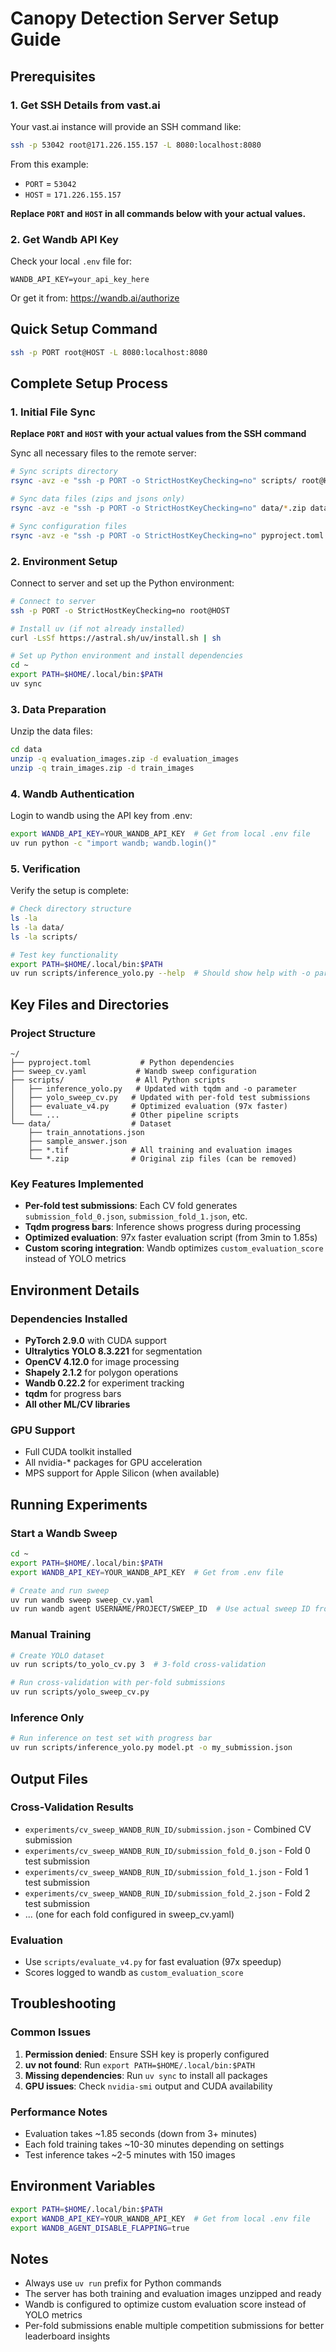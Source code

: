 # Canopy Detection Server Setup Guide

## Prerequisites

### 1. Get SSH Details from vast.ai
Your vast.ai instance will provide an SSH command like:
```bash
ssh -p 53042 root@171.226.155.157 -L 8080:localhost:8080
```

From this example:
- `PORT` = `53042`
- `HOST` = `171.226.155.157`

**Replace `PORT` and `HOST` in all commands below with your actual values.**

### 2. Get Wandb API Key
Check your local `.env` file for:
```
WANDB_API_KEY=your_api_key_here
```

Or get it from: https://wandb.ai/authorize

## Quick Setup Command
```bash
ssh -p PORT root@HOST -L 8080:localhost:8080
```

## Complete Setup Process

### 1. Initial File Sync
**Replace `PORT` and `HOST` with your actual values from the SSH command**

Sync all necessary files to the remote server:

```bash
# Sync scripts directory
rsync -avz -e "ssh -p PORT -o StrictHostKeyChecking=no" scripts/ root@HOST:~/scripts/

# Sync data files (zips and jsons only)
rsync -avz -e "ssh -p PORT -o StrictHostKeyChecking=no" data/*.zip data/*.json root@HOST:~/data/

# Sync configuration files
rsync -avz -e "ssh -p PORT -o StrictHostKeyChecking=no" pyproject.toml sweep_cv.yaml root@HOST:~/
```

### 2. Environment Setup
Connect to server and set up the Python environment:

```bash
# Connect to server
ssh -p PORT -o StrictHostKeyChecking=no root@HOST

# Install uv (if not already installed)
curl -LsSf https://astral.sh/uv/install.sh | sh

# Set up Python environment and install dependencies
cd ~
export PATH=$HOME/.local/bin:$PATH
uv sync
```

### 3. Data Preparation
Unzip the data files:

```bash
cd data
unzip -q evaluation_images.zip -d evaluation_images
unzip -q train_images.zip -d train_images
```

### 4. Wandb Authentication
Login to wandb using the API key from .env:

```bash
export WANDB_API_KEY=YOUR_WANDB_API_KEY  # Get from local .env file
uv run python -c "import wandb; wandb.login()"
```

### 5. Verification
Verify the setup is complete:

```bash
# Check directory structure
ls -la
ls -la data/
ls -la scripts/

# Test key functionality
export PATH=$HOME/.local/bin:$PATH
uv run scripts/inference_yolo.py --help  # Should show help with -o parameter
```

## Key Files and Directories

### Project Structure
```
~/
├── pyproject.toml           # Python dependencies
├── sweep_cv.yaml           # Wandb sweep configuration
├── scripts/                # All Python scripts
│   ├── inference_yolo.py   # Updated with tqdm and -o parameter
│   ├── yolo_sweep_cv.py   # Updated with per-fold test submissions
│   ├── evaluate_v4.py     # Optimized evaluation (97x faster)
│   └── ...                # Other pipeline scripts
└── data/                  # Dataset
    ├── train_annotations.json
    ├── sample_answer.json
    ├── *.tif              # All training and evaluation images
    └── *.zip              # Original zip files (can be removed)
```

### Key Features Implemented
- **Per-fold test submissions**: Each CV fold generates `submission_fold_0.json`, `submission_fold_1.json`, etc.
- **Tqdm progress bars**: Inference shows progress during processing
- **Optimized evaluation**: 97x faster evaluation script (from 3min to 1.85s)
- **Custom scoring integration**: Wandb optimizes `custom_evaluation_score` instead of YOLO metrics

## Environment Details

### Dependencies Installed
- **PyTorch 2.9.0** with CUDA support
- **Ultralytics YOLO 8.3.221** for segmentation
- **OpenCV 4.12.0** for image processing
- **Shapely 2.1.2** for polygon operations
- **Wandb 0.22.2** for experiment tracking
- **tqdm** for progress bars
- **All other ML/CV libraries**

### GPU Support
- Full CUDA toolkit installed
- All nvidia-* packages for GPU acceleration
- MPS support for Apple Silicon (when available)

## Running Experiments

### Start a Wandb Sweep
```bash
cd ~
export PATH=$HOME/.local/bin:$PATH
export WANDB_API_KEY=YOUR_WANDB_API_KEY  # Get from .env file

# Create and run sweep
uv run wandb sweep sweep_cv.yaml
uv run wandb agent USERNAME/PROJECT/SWEEP_ID  # Use actual sweep ID from output
```

### Manual Training
```bash
# Create YOLO dataset
uv run scripts/to_yolo_cv.py 3  # 3-fold cross-validation

# Run cross-validation with per-fold submissions
uv run scripts/yolo_sweep_cv.py
```

### Inference Only
```bash
# Run inference on test set with progress bar
uv run scripts/inference_yolo.py model.pt -o my_submission.json
```

## Output Files

### Cross-Validation Results
- `experiments/cv_sweep_WANDB_RUN_ID/submission.json` - Combined CV submission
- `experiments/cv_sweep_WANDB_RUN_ID/submission_fold_0.json` - Fold 0 test submission
- `experiments/cv_sweep_WANDB_RUN_ID/submission_fold_1.json` - Fold 1 test submission
- `experiments/cv_sweep_WANDB_RUN_ID/submission_fold_2.json` - Fold 2 test submission
- ... (one for each fold configured in sweep_cv.yaml)

### Evaluation
- Use `scripts/evaluate_v4.py` for fast evaluation (97x speedup)
- Scores logged to wandb as `custom_evaluation_score`

## Troubleshooting

### Common Issues
1. **Permission denied**: Ensure SSH key is properly configured
2. **uv not found**: Run `export PATH=$HOME/.local/bin:$PATH`
3. **Missing dependencies**: Run `uv sync` to install all packages
4. **GPU issues**: Check `nvidia-smi` output and CUDA availability

### Performance Notes
- Evaluation takes ~1.85 seconds (down from 3+ minutes)
- Each fold training takes ~10-30 minutes depending on settings
- Test inference takes ~2-5 minutes with 150 images

## Environment Variables
```bash
export PATH=$HOME/.local/bin:$PATH
export WANDB_API_KEY=YOUR_WANDB_API_KEY  # Get from local .env file
export WANDB_AGENT_DISABLE_FLAPPING=true
```

## Notes
- Always use `uv run` prefix for Python commands
- The server has both training and evaluation images unzipped and ready
- Wandb is configured to optimize custom evaluation score instead of YOLO metrics
- Per-fold submissions enable multiple competition submissions for better leaderboard insights